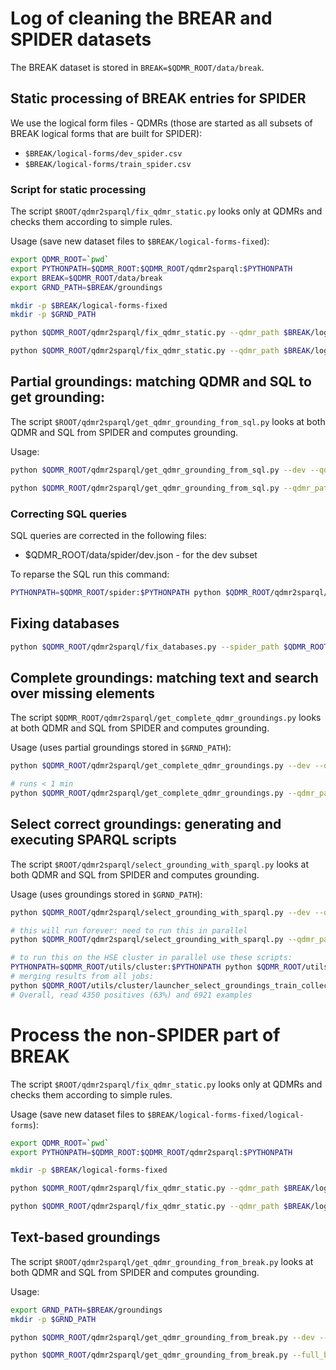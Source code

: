 # Log of cleaning the BREAR and SPIDER datasets
The BREAK dataset is stored in `BREAK=$QDMR_ROOT/data/break`.

## Static processing of BREAK entries for SPIDER
We use the logical form files - QDMRs (those are started as all subsets of BREAK logical forms that are built for SPIDER):
* `$BREAK/logical-forms/dev_spider.csv`
* `$BREAK/logical-forms/train_spider.csv`

### Script for static processing
The script `$ROOT/qdmr2sparql/fix_qdmr_static.py` looks only at QDMRs and checks them according to simple rules.

Usage (save new dataset files to `$BREAK/logical-forms-fixed`):
```bash
export QDMR_ROOT=`pwd`
export PYTHONPATH=$QDMR_ROOT:$QDMR_ROOT/qdmr2sparql:$PYTHONPATH
export BREAK=$QDMR_ROOT/data/break
export GRND_PATH=$BREAK/groundings

mkdir -p $BREAK/logical-forms-fixed
mkdir -p $GRND_PATH

python $QDMR_ROOT/qdmr2sparql/fix_qdmr_static.py --qdmr_path $BREAK/logical-forms --dev --output_path $BREAK/logical-forms-fixed/dev_spider.csv

python $QDMR_ROOT/qdmr2sparql/fix_qdmr_static.py --qdmr_path $BREAK/logical-forms --output_path $BREAK/logical-forms-fixed/train_spider.csv
```

## Partial groundings: matching QDMR and SQL to get grounding:
The script `$ROOT/qdmr2sparql/get_qdmr_grounding_from_sql.py` looks at both QDMR and SQL from SPIDER and computes grounding.

Usage:
```bash
python $QDMR_ROOT/qdmr2sparql/get_qdmr_grounding_from_sql.py --dev --qdmr_path $BREAK/logical-forms-fixed --spider_path $QDMR_ROOT/data/spider --output_path $GRND_PATH/grnd_partial_dev.json | tee $GRND_PATH/grnd_partial_dev_log.txt

python $QDMR_ROOT/qdmr2sparql/get_qdmr_grounding_from_sql.py --qdmr_path $BREAK/logical-forms-fixed --spider_path $QDMR_ROOT/data/spider --output_path $GRND_PATH/grnd_partial_train.json | tee $GRND_PATH/grnd_partial_train_log.txt
```

### Correcting SQL queries
SQL queries are corrected in the following files:
* $QDMR_ROOT/data/spider/dev.json - for the dev subset

To reparse the SQL run this command:
```bash
PYTHONPATH=$QDMR_ROOT/spider:$PYTHONPATH python $QDMR_ROOT/qdmr2sparql/parse_raw_json.py
```

## Fixing databases
```bash
python $QDMR_ROOT/qdmr2sparql/fix_databases.py --spider_path $QDMR_ROOT/data/spider
```

## Complete groundings: matching text and search over missing elements
The script `$QDMR_ROOT/qdmr2sparql/get_complete_qdmr_groundings.py` looks at both QDMR and SQL from SPIDER and computes grounding.

Usage (uses partial groundings stored in `$GRND_PATH`):
```bash
python $QDMR_ROOT/qdmr2sparql/get_complete_qdmr_groundings.py --dev --qdmr_path $BREAK/logical-forms-fixed --spider_path $QDMR_ROOT/data/spider --input_grounding $GRND_PATH/grnd_partial_dev.json  --output_path $GRND_PATH/grnd_complete_dev.json | tee $GRND_PATH/grnd_complete_dev_log.txt

# runs < 1 min
python $QDMR_ROOT/qdmr2sparql/get_complete_qdmr_groundings.py --qdmr_path $BREAK/logical-forms-fixed --spider_path $QDMR_ROOT/data/spider --input_grounding $GRND_PATH/grnd_partial_train.json  --output_path $GRND_PATH/grnd_complete_train.json | tee $GRND_PATH/grnd_complete_train_log.txt
```

## Select correct groundings: generating and executing SPARQL scripts
The script `$ROOT/qdmr2sparql/select_grounding_with_sparql.py` looks at both QDMR and SQL from SPIDER and computes grounding.

Usage (uses groundings stored in `$GRND_PATH`):
```bash
python $QDMR_ROOT/qdmr2sparql/select_grounding_with_sparql.py --dev --qdmr_path $BREAK/logical-forms-fixed --spider_path $QDMR_ROOT/data/spider --input_grounding $GRND_PATH/grnd_complete_dev.json --output_path $GRND_PATH/grnd_list_positive_dev.json --output_path_all $GRND_PATH/grnd_list_all_dev.json | tee $GRND_PATH/grnd_list_dev_log.json

# this will run forever: need to run this in parallel
python $QDMR_ROOT/qdmr2sparql/select_grounding_with_sparql.py --qdmr_path $BREAK/logical-forms-fixed --spider_path $QDMR_ROOT/data/spider --input_grounding $GRND_PATH/grnd_complete_train.json --output_path $GRND_PATH/grnd_list_positive_train.json --output_path_all $GRND_PATH/grnd_list_all_train.json | tee $GRND_PATH/grnd_list_train_log.json

# to run this on the HSE cluster in parallel use these scripts:
PYTHONPATH=$QDMR_ROOT/utils/cluster:$PYTHONPATH python $QDMR_ROOT/utils/cluster/launcher_select_groundings_train.py --slurm --num-gpus 0 --num-cpus 1 --timeout 100
# merging results from all jobs:
python $QDMR_ROOT/utils/cluster/launcher_select_groundings_train_collect.py --output_path $GRND_PATH/grnd_list_positive_train.json --output_path_all $GRND_PATH/grnd_list_all_train.json
# Overall, read 4350 positives (63%) and 6921 examples
```

# Process the non-SPIDER part of BREAK
The script `$ROOT/qdmr2sparql/fix_qdmr_static.py` looks only at QDMRs and checks them according to simple rules.

Usage (save new dataset files to `$BREAK/logical-forms-fixed/logical-forms`):
```bash
export QDMR_ROOT=`pwd`
export PYTHONPATH=$QDMR_ROOT:$QDMR_ROOT/qdmr2sparql:$PYTHONPATH

mkdir -p $BREAK/logical-forms-fixed

python $QDMR_ROOT/qdmr2sparql/fix_qdmr_static.py --qdmr_path $BREAK/logical-forms --dev --full_break --output_path $BREAK/logical-forms-fixed/dev.csv

python $QDMR_ROOT/qdmr2sparql/fix_qdmr_static.py --qdmr_path $BREAK/logical-forms --full_break --output_path $BREAK/logical-forms-fixed/train.csv
```

## Text-based groundings
The script `$ROOT/qdmr2sparql/get_qdmr_grounding_from_break.py` looks at both QDMR and SQL from SPIDER and computes grounding.

Usage:
```bash
export GRND_PATH=$BREAK/groundings
mkdir -p $GRND_PATH

python $QDMR_ROOT/qdmr2sparql/get_qdmr_grounding_from_break.py --dev --full_break --qdmr_path $QDMR_ROOT/Break/break_dataset_static_fix --output_path $GRND_PATH/grnd_full_break_dev.json --output_path_all $GRND_PATH/grnd_full_with_errors_break_dev.json | tee $GRND_PATH/grnd_full_break_dev_log.txt

python $QDMR_ROOT/qdmr2sparql/get_qdmr_grounding_from_break.py --full_break --qdmr_path $QDMR_ROOT/Break/break_dataset_static_fix --output_path $GRND_PATH/grnd_full_break_train.json --output_path_all $GRND_PATH/grnd_full_with_errors_break_train.json | tee $GRND_PATH/grnd_full_break_train_log.txt
```
